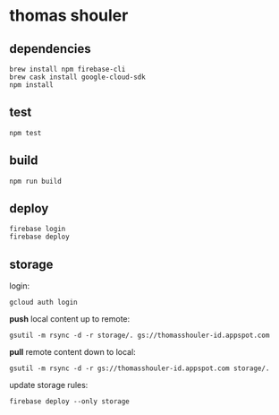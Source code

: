 # thomas shouler

## dependencies
```
brew install npm firebase-cli
brew cask install google-cloud-sdk
npm install
```

## test
```
npm test
```

## build
```
npm run build
```

## deploy
```
firebase login
firebase deploy
```

## storage
login:
```
gcloud auth login
```
__push__ local content up to remote:
```
gsutil -m rsync -d -r storage/. gs://thomasshouler-id.appspot.com
```
__pull__ remote content down to local:
```
gsutil -m rsync -d -r gs://thomasshouler-id.appspot.com storage/.
```
update storage rules:
```
firebase deploy --only storage
```